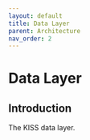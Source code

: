 ```yaml
---
layout: default
title: Data Layer
parent: Architecture
nav_order: 2
---
```


# Data Layer

## Introduction

The KISS data layer.